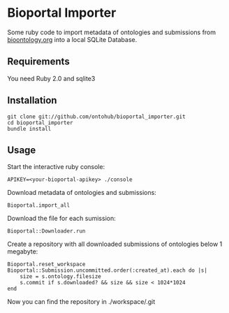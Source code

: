 Bioportal Importer
==================

Some ruby code to import metadata of ontologies and submissions from [bioontology.org](http://data.bioontology.org/documentation) into a local SQLite Database.

Requirements
------------

You need Ruby 2.0 and sqlite3


Installation
------------

    git clone git://github.com/ontohub/bioportal_importer.git
    cd bioportal_importer
    bundle install


Usage
-----

Start the interactive ruby console:

    APIKEY=<your-bioportal-apikey> ./console

Download metadata of ontologies and submissions:

    Bioportal.import_all

Download the file for each sumission:

    Bioportal::Downloader.run

Create a repository with all downloaded submissions of ontologies below 1 megabyte:

    Bioportal.reset_workspace
    Bioportal::Submission.uncommitted.order(:created_at).each do |s|
        size = s.ontology.filesize
        s.commit if s.downloaded? && size && size < 1024*1024
    end

Now you can find the repository in ./workspace/.git
